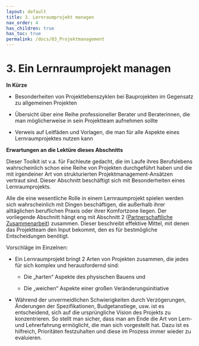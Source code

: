 ```yaml
---
layout: default
title: 3. Lernraumprojekt managen
nav_order: 4
has_children: true
has_toc: true
permalink: /docs/03_Projektmanagement
---
```


# 3. Ein Lernraumprojekt managen

**In Kürze**

-   Besonderheiten von Projektlebenszyklen bei Bauprojekten im Gegensatz zu allgemeinen Projekten

-   Übersicht über eine Reihe professioneller Berater und Beraterinnen, die man möglicherweise in sein Projektteam aufnehmen sollte

-   Verweis auf Leitfäden und Vorlagen, die man für alle Aspekte eines Lernraumprojektes nutzen kann

**Erwartungen an die Lektüre dieses Abschnitts**

Dieser Toolkit ist v.a. für Fachleute gedacht, die im Laufe ihres
Berufslebens wahrscheinlich schon eine Reihe von Projekten durchgeführt
haben und die mit irgendeiner Art von strukturierten
Projektmanagement-Ansätzen vertraut sind. Dieser Abschnitt beschäftigt
sich mit Besonderheiten eines Lernraumprojekts.

Alle die eine wesentliche Rolle in einem Lernraumprojekt spielen werden
sich wahrscheinlich mit Dingen beschäftigen, die außerhalb ihrer
alltäglichen beruflichen Praxis oder ihrer Komfortzone liegen. Der
vorliegende Abschnitt hängt eng mit Abschnitt 2 ([Partnerschaftliche Zusammenarbeit](../02_Zusammenarbeit/00_Zusammenarbeit.md)) zusammen. 
Dieser beschreibt effektive Mittel, mit denen das Projektteam den Input bekommt, den es für bestmögliche Entscheidungen benötigt.

Vorschläge im Einzelnen:

-   Ein Lernraumprojekt bringt 2 Arten von Projekten zusammen, die jedes
    für sich komplex und herausfordernd sind:

    -   Die „harten“ Aspekte des physischen Bauens und

    -   Die „weichen“ Aspekte einer großen Veränderungsinitiative

-   Während der unvermeidlichen Schwierigkeiten durch Verzögerungen,
    Änderungen der Spezifikationen, Budgetanstiege, usw. ist es
    entscheidend, sich auf die ursprüngliche Vision des Projekts zu
    konzentrieren. So stellt man sicher, dass man am Ende die Art von
    Lern- und Lehrerfahrung ermöglicht, die man sich vorgestellt hat.
    Dazu ist es hilfreich, Prioritäten festzuhalten und diese im Prozess
    immer wieder zu evaluieren.
